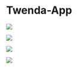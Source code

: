 # Twenda-App


![](https://github.com/FranciscoAlex/twenda-App/blob/main/iPhone%20X-XS-11%20Pro%20%E2%80%93%201.png)

![](https://github.com/FranciscoAlex/twenda-App/blob/main/iPhone%20X-XS-11%20Pro%20%E2%80%93%202.png)


![](https://github.com/FranciscoAlex/twenda-App/blob/main/iPhone%20X-XS-11%20Pro%20%E2%80%93%203.png)

![](https://github.com/FranciscoAlex/twenda-App/blob/main/iPhone%20X-XS-11%20Pro%20%E2%80%93%204.png)
